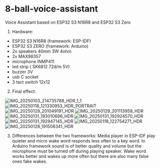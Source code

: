 # 8-ball-voice-assistant
Voice Assistant based on ESP32 S3 N16R8 and ESP32 S3 Zero


1. Hardware:
   
  - ESP32 S3 N16R8 (framework: ESP-IDF)
  - ESP32 S3 ZERO (framework: Arduino)
  - 2x speakers 40mm 3W 4ohm
  - 2x MAX98357
  - microphone INMP411
  - led strip ( SK6812 72d/m 5V)
  - buzzer 3V
  - usb C socket
  - 3 tact switch 12x12


2. Final effect:
   
![IMG_20250103_214735788_HDR_1_1](https://github.com/user-attachments/assets/ae3ee85a-e02a-47a4-95a0-6d374d82455c)
![IMG_20250118_121330953_HDR_PORTRAIT](https://github.com/user-attachments/assets/476527f3-65b3-4d60-b2a0-b858eb85f375)
![IMG_20250129_201049191_HDR](https://github.com/user-attachments/assets/35032683-e812-4df8-8bd9-5efcacb92097)
![IMG_20250129_201113959_HDR](https://github.com/user-attachments/assets/c544d4bc-a71e-438e-ac7f-7b52703fb62b)
![IMG_20250131_193010696_HDR](https://github.com/user-attachments/assets/18c7f63b-1407-49d2-a3b3-9ed7311c9312)
![IMG_20250131_192924570_HDR](https://github.com/user-attachments/assets/06c3e39a-98ec-4aa3-934e-376796ed8cb6)
![IMG_20250131_192947145_HDR](https://github.com/user-attachments/assets/f6019133-840a-4805-851e-0ded21cae242)
![IMG_20250118_122754271_HDR](https://github.com/user-attachments/assets/d60b0794-5ca0-479c-b9bc-67d837bacbeb)
![IMG_20250128_191506341_HDR](https://github.com/user-attachments/assets/9252bc26-fc9a-494a-91be-11d6af392be4)


3. Differences between the two frameworks:
Media player in ESP-IDF play quieter and micro wake word responds less often to a key word. In Arduino framework sound is of better quality and volume but the microphone must be turned off during playing speaker. Wake word works better and wakes up more often but there are also many false ones fake wakes.

